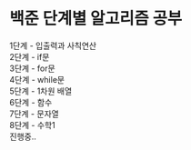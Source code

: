 # 백준 단계별 알고리즘 공부
1단계 - 입출력과 사칙연산  
2단계 - if문  
3단계 - for문  
4단계 - while문  
5단계 - 1차원 배열  
6단계 - 함수  
7단계 - 문자열  
8단계 - 수학1  
진행중..
